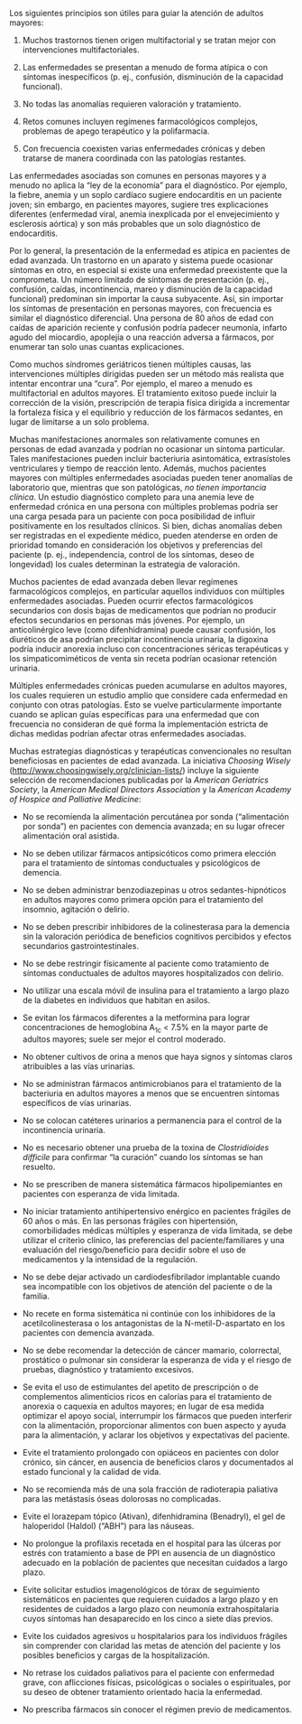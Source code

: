 Los siguientes principios son útiles para guiar la atención de adultos mayores:

1.  Muchos trastornos tienen origen multifactorial y se tratan mejor con intervenciones multifactoriales.
    
2.  Las enfermedades se presentan a menudo de forma atípica o con síntomas inespecíficos (p. ej., confusión, disminución de la capacidad funcional).
    
3.  No todas las anomalías requieren valoración y tratamiento.
    
4.  Retos comunes incluyen regímenes farmacológicos complejos, problemas de apego terapéutico y la polifarmacia.
    
5.  Con frecuencia coexisten varias enfermedades crónicas y deben tratarse de manera coordinada con las patologías restantes.
    

Las enfermedades asociadas son comunes en personas mayores y a menudo no aplica la “ley de la economía” para el diagnóstico. Por ejemplo, la fiebre, anemia y un soplo cardíaco sugiere endocarditis en un paciente joven; sin embargo, en pacientes mayores, sugiere tres explicaciones diferentes (enfermedad viral, anemia inexplicada por el envejecimiento y esclerosis aórtica) y son más probables que un solo diagnóstico de endocarditis.

Por lo general, la presentación de la enfermedad es atípica en pacientes de edad avanzada. Un trastorno en un aparato y sistema puede ocasionar síntomas en otro, en especial si existe una enfermedad preexistente que la comprometa. Un número limitado de síntomas de presentación (p. ej., confusión, caídas, incontinencia, mareo y disminución de la capacidad funcional) predominan sin importar la causa subyacente. Así, sin importar los síntomas de presentación en personas mayores, con frecuencia es similar el diagnóstico diferencial. Una persona de 80 años de edad con caídas de aparición reciente y confusión podría padecer neumonía, infarto agudo del miocardio, apoplejía o una reacción adversa a fármacos, por enumerar tan solo unas cuantas explicaciones.

Como muchos síndromes geriátricos tienen múltiples causas, las intervenciones múltiples dirigidas pueden ser un método más realista que intentar encontrar una “cura”. Por ejemplo, el mareo a menudo es multifactorial en adultos mayores. El tratamiento exitoso puede incluir la corrección de la visión, prescripción de terapia física dirigida a incrementar la fortaleza física y el equilibrio y reducción de los fármacos sedantes, en lugar de limitarse a un solo problema.

Muchas manifestaciones anormales son relativamente comunes en personas de edad avanzada y podrían no ocasionar un síntoma particular. Tales manifestaciones pueden incluir bacteriuria asintomática, extrasístoles ventriculares y tiempo de reacción lento. Además, muchos pacientes mayores con múltiples enfermedades asociadas pueden tener anomalías de laboratorio que, mientras que son patológicas, _no tienen importancia clínica_. Un estudio diagnóstico completo para una anemia leve de enfermedad crónica en una persona con múltiples problemas podría ser una carga pesada para un paciente con poca posibilidad de influir positivamente en los resultados clínicos. Si bien, dichas anomalías deben ser registradas en el expediente médico, pueden atenderse en orden de prioridad tomando en consideración los objetivos y preferencias del paciente (p. ej., independencia, control de los síntomas, deseo de longevidad) los cuales determinan la estrategia de valoración.

Muchos pacientes de edad avanzada deben llevar regímenes farmacológicos complejos, en particular aquellos individuos con múltiples enfermedades asociadas. Pueden ocurrir efectos farmacológicos secundarios con dosis bajas de medicamentos que podrían no producir efectos secundarios en personas más jóvenes. Por ejemplo, un anticolinérgico leve (como difenhidramina) puede causar confusión, los diuréticos de asa podrían precipitar incontinencia urinaria, la digoxina podría inducir anorexia incluso con concentraciones séricas terapéuticas y los simpaticomiméticos de venta sin receta podrían ocasionar retención urinaria.

Múltiples enfermedades crónicas pueden acumularse en adultos mayores, los cuales requieren un estudio amplio que considere cada enfermedad en conjunto con otras patologías. Esto se vuelve particularmente importante cuando se aplican guías específicas para una enfermedad que con frecuencia no consideran de qué forma la implementación estricta de dichas medidas podrían afectar otras enfermedades asociadas.

Muchas estrategias diagnósticas y terapéuticas convencionales no resultan beneficiosas en pacientes de edad avanzada. La iniciativa _Choosing Wisely_ (http://www.choosingwisely.org/clinician-lists/) incluye la siguiente selección de recomendaciones publicadas por la _American Geriatrics Society_, la _American Medical Directors Association_ y la _American Academy of Hospice and Palliative Medicine_:

-   No se recomienda la alimentación percutánea por sonda (“alimentación por sonda”) en pacientes con demencia avanzada; en su lugar ofrecer alimentación oral asistida.
    
-   No se deben utilizar fármacos antipsicóticos como primera elección para el tratamiento de síntomas conductuales y psicológicos de demencia.
    
-   No se deben administrar benzodiazepinas u otros sedantes-hipnóticos en adultos mayores como primera opción para el tratamiento del insomnio, agitación o delirio.
    
-   No se deben prescribir inhibidores de la colinesterasa para la demencia sin la valoración periódica de beneficios cognitivos percibidos y efectos secundarios gastrointestinales.
    
-   No se debe restringir físicamente al paciente como tratamiento de síntomas conductuales de adultos mayores hospitalizados con delirio.
    
-   No utilizar una escala móvil de insulina para el tratamiento a largo plazo de la diabetes en individuos que habitan en asilos.
    
-   Se evitan los fármacos diferentes a la metformina para lograr concentraciones de hemoglobina A<sub>1c</sub> < 7.5% en la mayor parte de adultos mayores; suele ser mejor el control moderado.
    
-   No obtener cultivos de orina a menos que haya signos y síntomas claros atribuibles a las vías urinarias.
    
-   No se administran fármacos antimicrobianos para el tratamiento de la bacteriuria en adultos mayores a menos que se encuentren síntomas específicos de vías urinarias.
    
-   No se colocan catéteres urinarios a permanencia para el control de la incontinencia urinaria.
    
-   No es necesario obtener una prueba de la toxina de _Clostridioides difficile_ para confirmar “la curación” cuando los síntomas se han resuelto.
    
-   No se prescriben de manera sistemática fármacos hipolipemiantes en pacientes con esperanza de vida limitada.
    
-   No iniciar tratamiento antihipertensivo enérgico en pacientes frágiles de 60 años o más. En las personas frágiles con hipertensión, comorbilidades médicas múltiples y esperanza de vida limitada, se debe utilizar el criterio clínico, las preferencias del paciente/familiares y una evaluación del riesgo/beneficio para decidir sobre el uso de medicamentos y la intensidad de la regulación.
    
-   No se debe dejar activado un cardiodesfibrilador implantable cuando sea incompatible con los objetivos de atención del paciente o de la familia.
    
-   No recete en forma sistemática ni continúe con los inhibidores de la acetilcolinesterasa o los antagonistas de la N-metil-D-aspartato en los pacientes con demencia avanzada.
    
-   No se debe recomendar la detección de cáncer mamario, colorrectal, prostático o pulmonar sin considerar la esperanza de vida y el riesgo de pruebas, diagnóstico y tratamiento excesivos.
    
-   Se evita el uso de estimulantes del apetito de prescripción o de complementos alimenticios ricos en calorías para el tratamiento de anorexia o caquexia en adultos mayores; en lugar de esa medida optimizar el apoyo social, interrumpir los fármacos que pueden interferir con la alimentación, proporcionar alimentos con buen aspecto y ayuda para la alimentación, y aclarar los objetivos y expectativas del paciente.
    
-   Evite el tratamiento prolongado con opiáceos en pacientes con dolor crónico, sin cáncer, en ausencia de beneficios claros y documentados al estado funcional y la calidad de vida.
    
-   No se recomienda más de una sola fracción de radioterapia paliativa para las metástasis óseas dolorosas no complicadas.
    
-   Evite el lorazepam tópico (Ativan), difenhidramina (Benadryl), el gel de haloperidol (Haldol) (“ABH”) para las náuseas.
    
-   No prolongue la profilaxis recetada en el hospital para las úlceras por estrés con tratamiento a base de PPI en ausencia de un diagnóstico adecuado en la población de pacientes que necesitan cuidados a largo plazo.
    
-   Evite solicitar estudios imagenológicos de tórax de seguimiento sistemáticos en pacientes que requieren cuidados a largo plazo y en residentes de cuidados a largo plazo con neumonía extrahospitalaria cuyos síntomas han desaparecido en los cinco a siete días previos.
    
-   Evite los cuidados agresivos u hospitalarios para los individuos frágiles sin comprender con claridad las metas de atención del paciente y los posibles beneficios y cargas de la hospitalización.
    
-   No retrase los cuidados paliativos para el paciente con enfermedad grave, con aflicciones físicas, psicológicas o sociales o espirituales, por su deseo de obtener tratamiento orientado hacia la enfermedad.
    
-   No prescriba fármacos sin conocer el régimen previo de medicamentos.